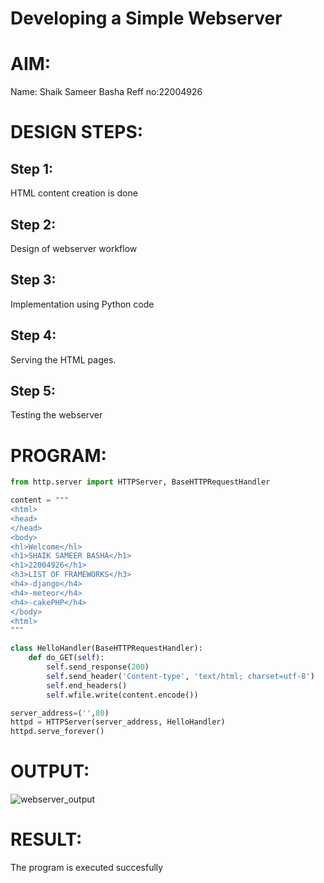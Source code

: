 # Developing a Simple Webserver

# AIM:

Name: Shaik Sameer Basha
Reff no:22004926

# DESIGN STEPS:

## Step 1:

HTML content creation is done

## Step 2:

Design of webserver workflow

## Step 3:

Implementation using Python code

## Step 4:

Serving the HTML pages.

## Step 5:

Testing the webserver

# PROGRAM:
```python
from http.server import HTTPServer, BaseHTTPRequestHandler

content = """
<html>
<head>
</head>
<body>
<hl>Welcome</hl>
<h1>SHAIK SAMEER BASHA</h1>
<h1>22004926</h1>
<h3>LIST OF FRAMEWORKS</h3>
<h4>-django</h4>
<h4>-meteor</h4>
<h4>-cakePHP</h4>
</body>
<html>
"""

class HelloHandler(BaseHTTPRequestHandler):
    def do_GET(self):
        self.send_response(200)
        self.send_header('Content-type', 'text/html; charset=utf-8')
        self.end_headers()
        self.wfile.write(content.encode())

server_address=('',80)
httpd = HTTPServer(server_address, HelloHandler)
httpd.serve_forever()        
```
# OUTPUT:
![webserver_output](https://user-images.githubusercontent.com/118707756/215324943-9e1a5dea-394f-4e31-a666-044081d755e9.png)
# RESULT:

The program is executed succesfully
